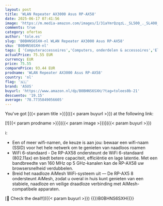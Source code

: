 ```yaml
---
layout: post
title: 'WLAN Repeater AX3000 Asus RP-AX58'
date: 2025-06-17 07:41:56
image: 'https://m.media-amazon.com/images/I/31aYmrQzqzL._SL500_._SL400_.jpg'
comments: true
category: ofertas
author: 'tole.es'
slug: 'B0BHNS6SXH-nl WLAN Repeater AX3000 Asus RP-AX58'
sku: 'B0BHNS6SXH-nl'
tags: [ 'Computeraccessoires','Computers, onderdelen & accessoires','Elektronica','Laptop accessoires','Laptop standaards','Netwerkapparaten','Wifi Versterker','asus','🇳🇱', ]
actualPrice: 75.55 EUR
currency: EUR
price: 75.55
comparePrice: 93.44 EUR
prodname: 'WLAN Repeater AX3000 Asus RP-AX58'
country: 'nl'
flag: '🇳🇱'
brand: 'ASUS'
buyurl: 'https://www.amazon.nl/dp/B0BHNS6SXH/?tag=tolees0b-21'
descuento: '19.15'
average: '78.7735849056605'
---
```


You've got [{{< param title >}}]({{< param buyurl >}}) at the following link:

[![{{< param prodname >}}]({{< param image >}})]({{< param buyurl >}})

ℹ️:

- Een of meer wifi-namen, de keuze is aan jou: bewaar een wifi-naam (SSID) voor het hele netwerk om te genieten van naadloos roamen
- WiFi 6-standaard - De RP-AX58 ondersteunt de WiFi 6-standaard (802.11ax) en biedt betere capaciteit, efficiëntie en lage latentie. Met een bandbreedte van 160 MHz op 5 GHz-kanalen kan de RP-AX58 uw browsersnelheid verdubbelen.
- Breid het naadloze AiMesh WiFi-systeem uit — De RP-AX5 8 ondersteunt AiMesh, zodat u overal in huis kunt genieten van een stabiele, naadloze en veilige draadloze verbinding met AiMesh-compatibele apparaten.

[🛒 Check the deal!!]({{< param buyurl >}})
{{<world>}}B0BHNS6SXH{{</world>}}
